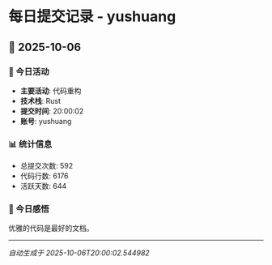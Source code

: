 # 每日提交记录 - yushuang

## 📅 2025-10-06

### 🎯 今日活动
- **主要活动**: 代码重构
- **技术栈**: Rust
- **提交时间**: 20:00:02
- **账号**: yushuang

### 📊 统计信息
- 总提交次数: 592
- 代码行数: 6176
- 活跃天数: 644

### 💭 今日感悟
优雅的代码是最好的文档。

---
*自动生成于 2025-10-06T20:00:02.544982*
